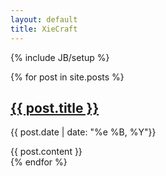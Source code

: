 ```yaml
---
layout: default
title: XieCraft
---
```

{% include JB/setup %}

{% for post in site.posts %}
  <h2><a href="{{ post.url }}">{{ post.title }}</a></h2> 
  <p class="author">
      {{ post.date | date: "%e %B, %Y"}}
  </p>
  <div class="content">
    {{ post.content }}
  </div>
{% endfor %}
